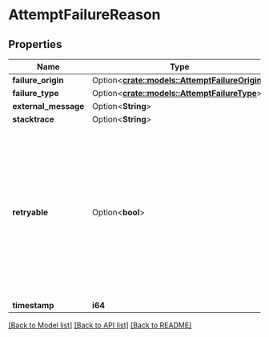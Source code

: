 # AttemptFailureReason

## Properties

Name | Type | Description | Notes
------------ | ------------- | ------------- | -------------
**failure_origin** | Option<[**crate::models::AttemptFailureOrigin**](AttemptFailureOrigin.md)> |  | [optional]
**failure_type** | Option<[**crate::models::AttemptFailureType**](AttemptFailureType.md)> |  | [optional]
**external_message** | Option<**String**> |  | [optional]
**stacktrace** | Option<**String**> |  | [optional]
**retryable** | Option<**bool**> | True if it is known that retrying may succeed, e.g. for a transient failure. False if it is known that a retry will not succeed, e.g. for a configuration issue. If not set, retryable status is not well known. | [optional]
**timestamp** | **i64** |  | 

[[Back to Model list]](../README.md#documentation-for-models) [[Back to API list]](../README.md#documentation-for-api-endpoints) [[Back to README]](../README.md)



